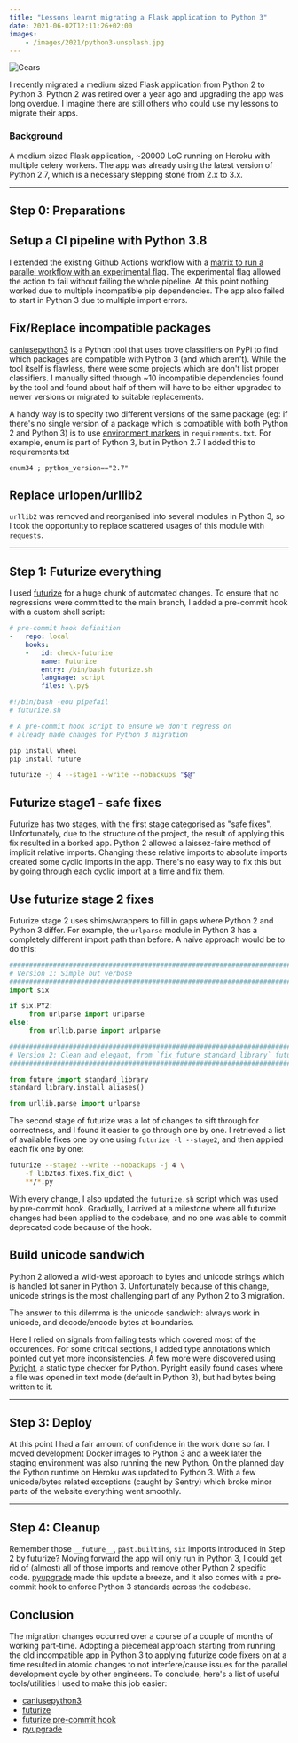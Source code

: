 ```yaml
---
title: "Lessons learnt migrating a Flask application to Python 3"
date: 2021-06-02T12:11:26+02:00
images:
    - /images/2021/python3-unsplash.jpg
---
```

![Gears](/images/2021/python3-unsplash.jpg)

I recently migrated a medium sized Flask application from Python 2 to Python 3. Python 2 was retired over a year ago and upgrading the app was long overdue. I imagine there are still others who could use my lessons to migrate their apps.

### Background

A medium sized Flask application, ~20000 LoC running on Heroku with multiple celery workers. The app was already using the latest version of Python 2.7, which is a necessary stepping stone from 2.x to 3.x.

---------

## Step 0: Preparations 

## **Setup a CI pipeline with Python 3.8**

I extended the existing Github Actions workflow with a [matrix to run a parallel workflow with an experimental flag](https://docs.github.com/en/actions/reference/workflow-syntax-for-github-actions#example-including-new-combinations). The experimental flag allowed the action to fail without failing the whole pipeline. At this point nothing worked due to multiple incompatible pip dependencies. The app also failed to start in Python 3 due to multiple import errors.


## **Fix/Replace incompatible packages**

[caniusepython3](https://pypi.org/project/caniusepython3/) is a Python tool that uses trove classifiers on PyPi to find which packages are compatible with Python 3 (and which aren't). While the tool itself is flawless, there were some projects which are don't list proper classifiers. I manually sifted through ~10 incompatible dependencies found by the tool and found about half of them will have to be either upgraded to newer versions or migrated to suitable replacements.

A handy way is to specify two different versions of the same package (eg: if there's no single version of a package which is compatible with both Python 2 and Python 3) is to use [environment markers](https://www.python.org/dev/peps/pep-0508/#environment-markers) in `requirements.txt`. For example, enum is part of Python 3, but in Python 2.7 I added this to requirements.txt

```
enum34 ; python_version=="2.7"
```

## **Replace urlopen/urllib2**

`urllib2` was removed and reorganised into several modules in Python 3, so I took the opportunity to replace scattered usages of this module with `requests`.


---------

## Step 1: Futurize everything

I used [futurize](https://python-future.org/futurize.html) for a huge chunk of automated changes. To ensure that no regressions were committed to the main branch, I added a pre-commit hook with a custom shell script:

```yaml
# pre-commit hook definition
-   repo: local
    hooks:
    -   id: check-futurize
        name: Futurize
        entry: /bin/bash futurize.sh
        language: script
        files: \.py$
```

```bash
#!/bin/bash -eou pipefail
# futurize.sh

# A pre-commit hook script to ensure we don't regress on
# already made changes for Python 3 migration

pip install wheel
pip install future

futurize -j 4 --stage1 --write --nobackups "$@"
```

## Futurize stage1 - safe fixes

Futurize has two stages, with the first stage categorised as "safe fixes". Unfortunately, due to the structure of the project, the result of applying this fix resulted in a borked app. Python 2 allowed a laissez-faire method of implicit relative imports. Changing these relative imports to absolute imports created some cyclic imports in the app. There's no easy way to fix this but by going through each cyclic import at a time and fix them.


## Use futurize stage 2 fixes

Futurize stage 2 uses shims/wrappers to fill in gaps where Python 2 and Python 3 differ. For example, the `urlparse` module in Python 3 has a completely different import path than before. A naïve approach would be to do this:

```python
##################################################################################
# Version 1: Simple but verbose
##################################################################################
import six

if six.PY2:
     from urlparse import urlparse
else:
     from urllib.parse import urlparse

##################################################################################
# Version 2: Clean and elegant, from `fix_future_standard_library` futurize fixer
##################################################################################

from future import standard_library
standard_library.install_aliases()

from urllib.parse import urlparse
```

The second stage of futurize was a lot of changes to sift through for correctness, and I found it easier to go through one by one. I retrieved a list of available fixes one by one using `futurize -l --stage2`, and then applied each fix one by one:

```bash
futurize --stage2 --write --nobackups -j 4 \
    -f lib2to3.fixes.fix_dict \
    **/*.py
```

With every change, I also updated the `futurize.sh` script which was used by pre-commit hook. Gradually, I arrived at a milestone where all futurize changes had been applied to the codebase, and no one was able to commit deprecated code because of the hook.


## Build unicode sandwich

Python 2 allowed a wild-west approach to bytes and unicode strings which is handled lot saner in Python 3. Unfortunately  because of this change, unicode strings is the most challenging part of any Python 2 to 3 migration.

The answer to this dilemma is the unicode sandwich: always work in unicode, and decode/encode bytes at boundaries.

Here I relied on signals from failing tests which covered most of the occurences. For some critical sections, I added type annotations which pointed out yet more inconsistencies. A few more were discovered using [Pyright](https://github.com/microsoft/pyright/), a static type checker for Python. Pyright easily found cases where a file was opened in text mode (default in Python 3), but had bytes being written to it.

---------

## Step 3: Deploy


At this point I had a fair amount of confidence in the work done so far. I moved development Docker images to Python 3 and a week later the staging environment was also running the new Python. On the planned day the Python runtime on Heroku was updated to Python 3. With a few unicode/bytes related exceptions (caught by Sentry) which broke minor parts of the website everything went smoothly.

---------

## Step 4: Cleanup

Remember those `__future__`, `past.builtins`, `six` imports introduced in Step 2 by futurize? Moving forward the app will only run in Python 3, I could get rid of (almost) all of those imports and remove other Python 2 specific code. [pyupgrade](https://github.com/asottile/pyupgrade) made this update a breeze, and it also comes with a pre-commit hook to enforce Python 3 standards across the codebase.


## Conclusion

The migration changes occurred over a course of a couple of months of working part-time. Adopting a piecemeal approach starting from running the old incompatible app in Python 3 to applying futurize code fixers on at a time resulted in atomic changes to not interfere/cause issues for the parallel development cycle by other engineers. To conclude, here's a list of useful tools/utilities I used to make this job easier:

* [caniusepython3](https://pypi.org/project/caniusepython3/)
* [futurize](https://python-future.org/futurize.html)
* [futurize pre-commit hook](https://pre-commit.com/)
* [pyupgrade](https://pypi.org/project/pyupgrade/)
